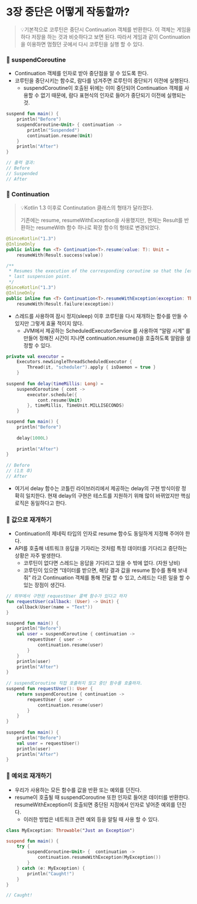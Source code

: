 # 3장 중단은 어떻게 작동할까?

> 💡기본적으로 코루틴은 중단시 Continuation 객체를 반환한다. 이 객체는 게임을 하다 저장을 하는 것과 비슷하다고 보면 된다. 따라서 게임과 같이 Continuation을 이용하면 멈췄던 곳에서 다시 코루틴을 실행 할 수 있다.

### 📌 suspendCoroutine

- Continuation 객체를 인자로 받아 중단점을 알 수 있도록 한다.
- 코루틴을 중단시키는 함수로, 람다를 넘겨주면 로루틴이 중단되기 이전에 실행된다.
    - suspendCoroutine이 호출된 뒤에는 이미 중단되어 Continuation 객체를 사용할 수 없기 때문에, 람다 표현식의 인자로 들어가 중단되기 이전에 실행되는 것.

```kotlin
suspend fun main() {
    println("Before")
    suspendCoroutine<Unit> { continuation ->
        println("Suspended")
        continuation.resume(Unit)
    }
    println("After")
}

// 출력 결과:
// Before
// Suspended
// After
```

### 📌 Continuation

> 💡Kotlin 1.3 이후로 Continutation 클래스의 형태가 달라졌다.
> 
> 기존에는 resume, resumeWithException을 사용했지만, 현재는 Result를 반환하는 resumeWith 함수 하나로 확장 함수의 형태로 변경되었다.

```kotlin
@SinceKotlin("1.3")
@InlineOnly
public inline fun <T> Continuation<T>.resume(value: T): Unit =
    resumeWith(Result.success(value))

/**
 * Resumes the execution of the corresponding coroutine so that the [exception] is re-thrown right after the
 * last suspension point.
 */
@SinceKotlin("1.3")
@InlineOnly
public inline fun <T> Continuation<T>.resumeWithException(exception: Throwable): Unit =
    resumeWith(Result.failure(exception))
```

- 스레드를 사용하여  잠시 정지(sleep) 이후 코루틴을 다시 재개하는 함수를 만들 수 있지만 그렇게 효율 적이지 않다.
    - JVM에서 제공하는 ScheduledExecutorService 를 사용하여 “알람 시계” 를 만들어 정해진 시간이 지나면 continuation.resume()을 호출하도록 알람을 설정할 수 있다.

```kotlin
private val executor =
    Executors.newSingleThreadScheduledExecutor {
        Thread(it, "scheduler").apply { isDaemon = true }
    }
    
suspend fun delay(timeMillis: Long) =
    suspendCoroutine { cont ->
        executor.schedule({
            cont.resume(Unit)
        }, timeMillis, TimeUnit.MILLISECONDS)
    }

suspend fun main() {
    println("Before")
		
    delay(1000L)
		
    println("After")
}
    
// Before
// (1초 후)
// After
```

- 여기서 delay 함수는 코틀린 라이브러리에서 제공하는 delay의 구현 방식이랑 정확히 일치한다. 현재 delay의 구현은 테스트를 지원하기 위해 많이 바뀌었지만 핵심 로직은 동일하다고 한다.

### 📌 값으로 재개하기

- Continuation의 제네릭 타입의 인자로 resume 함수도 동일하게 지정해 주어야 한다.
- API를 호출해 네트워크 응답을 기자리는 것처럼 특정 데이터를 기다리고 중단하는 상황은 자주 발생한다.
    - 코루틴이 없다면 스레드는 응답을 기다리고 있을 수 밖에 없다. (자원 낭비)
    - 코루틴이 있으면 “데이터를 받으면, 해당 결과 값을 resume 함수를 통해 보내줘” 라고 Continuation 객체를 통해 전달 할 수 있고, 스레드는 다른 일을 할 수 있는 장점이 생긴다.

```kotlin
// 외부에서 구현된 requestUser 콜백 함수가 있다고 하자
fun requestUser(callback: (User) -> Unit) {
    callback(User(name = "Text"))
}

suspend fun main() {
    println("Before")
    val user = suspendCoroutine { continuation ->
        requestUser { user ->
            continuation.resume(user)
        }
    }
    println(user)
    println("After")
} 
 
// suspendCoroutine 직접 호출하지 않고 중단 함수를 호출하자.
suspend fun requestUser(): User {
    return suspendCoroutine { continuation ->
        requestUser { user ->
            continuation.resume(user)
        }
    }
}
    
suspend fun main() {
    println("Before")
    val user = requestUser()
    println(user)
    println("After")
}  
```

### 📌 예외로 재개하기

- 우리가 사용하는 모든 함수를 값을 반환 또는 예외를 던진다.
- resume이 호출될 때 suspendCoroutine 또한 인자로 들어온 데이터를 반환한다. resumeWithException이 호출되면 중단된 지점에서 인자로 넣어준 예외를 던진다.
    - 이러한 방법은 네트워크 관련 예외 등을 알릴 때 사용 할 수 있다.

```kotlin
class MyException: Throwable("Just an Exception")

suspend fun main() {
    try {
        suspendCoroutine<Unit> {  continuation ->
            continuation.resumeWithException(MyException())
        }
    } catch (e: MyException) {
        println("Caught!")
    }
}

// Caught!
```